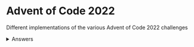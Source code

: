 # Advent of Code 2022

Different implementations of the various Advent of Code 2022 challenges

<details>
<summary>Answers</summary>
Day 1, Part 1: 71124 (C#, Python, Node.js, Go, Rust)
<br>
Day 1, Part 2: 204639 (C#, Go, Rust)
<br>
Day 2, Part 1: 15523 (C#, Go, Rust)
<br>
Day 2, Part 2: 15702 (Rust)
<br>
Day 3, Part 1: 8515 (Rust)
<br>
Day 3, Part 2: 2434 (Rust)
</details>
